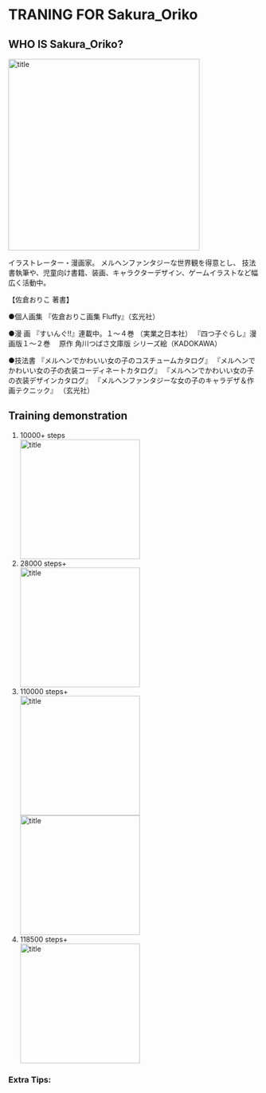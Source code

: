 #  TRANING FOR Sakura_Oriko

## WHO IS Sakura_Oriko?

<img src="https://github.com/ShiinaMono/sakura_oriko/blob/master/pictures/skara.jpeg" width="384" height="384" title="title">

イラストレーター・漫画家。
メルヘンファンタジーな世界観を得意とし、
技法書執筆や、児童向け書籍、装画、キャラクターデザイン、ゲームイラストなど幅広く活動中。

【佐倉おりこ 著書】

●個人画集
『佐倉おりこ画集 Fluffy』（玄光社）

●漫 画
『すいんぐ!!』連載中。１～４巻 （実業之日本社）
『四つ子ぐらし』漫画版１～２巻
　原作 角川つばさ文庫版 シリーズ絵（KADOKAWA）

●技法書
『メルヘンでかわいい女の子のコスチュームカタログ』
『メルヘンでかわいい女の子の衣装コーディネートカタログ』
『メルヘンでかわいい女の子の衣装デザインカタログ』
『メルヘンファンタジーな女の子のキャラデザ＆作画テクニック』
（玄光社）

## Training demonstration

<ol>
<li>10000+ steps</li>
</pr>
<img src="https://github.com/ShiinaMono/sakura_oriko/blob/master/pictures/18000-1.png" width="240" height="240" title="title">
<li>28000 steps+</li>
<img src="https://github.com/ShiinaMono/sakura_oriko/blob/master/pictures/28000-1.png" width="240" height="240" title="title">
<li>110000 steps+</li>
<img src="https://github.com/ShiinaMono/sakura_oriko/blob/master/pictures/110000-1.png" width="240" height="240" title="title">
<img src="https://github.com/ShiinaMono/sakura_oriko/blob/master/pictures/110000-2.png" width="240" height="240" title="title">
<li>118500 steps+</li>
<img src="https://github.com/ShiinaMono/sakura_oriko/blob/master/pictures/118500-1.png" width="240" height="240" title="title">
</ol>

### Extra Tips:
